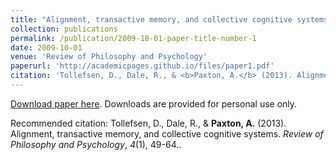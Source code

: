 ```yaml
---
title: "Alignment, transactive memory, and collective cognitive systems"
collection: publications
permalink: /publication/2009-10-01-paper-title-number-1
date: 2009-10-01
venue: 'Review of Philosophy and Psychology'
paperurl: 'http://academicpages.github.io/files/paper1.pdf'
citation: 'Tollefsen, D., Dale, R., & <b>Paxton, A.</b> (2013). Alignment, transactive memory, and collective cognitive systems. <i>Review of Philosophy and Psychology</i>, <i>4</i>(1), 49-64.'
---
```


[Download paper here](http://academicpages.github.io/files/paper1.pdf). Downloads are provided for personal use only.

Recommended citation: Tollefsen, D., Dale, R., & <b>Paxton, A.</b> (2013). Alignment, transactive memory, and collective cognitive systems. <i>Review of Philosophy and Psychology</i>, <i>4</i>(1), 49-64..
